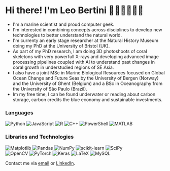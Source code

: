 # Hi there! I'm Leo Bertini 🧑🏻‍💻🌊🪸🩻

- I'm a marine scientist and proud computer geek.
- I'm interested in combining concepts across disciplines to develop new technologies to better understand the natural world.
- I'm currenty an early stage researcher at the Natural History Museum doing my PhD at the University of Bristol (UK). 
- As part of my PhD research, I am doing 3D photoshoots of coral skeletons with very powerfull X-rays and developing advanced image processing pipelines coupled with AI to understand past changes in coral growth in understudied regions of SE Asia.
- I also have a joint MSc in Marine Biological Resources focused on Global Ocean Change and Future Seas by the University of Bergen (Norway) and the University of Ghent (Belgium) and a BSc in Oceanography from the University of São Paulo (Brazil).
- Im my free time, I can be found underwater or reading about carbon storage, carbon credits the blue economy and sustainable investments. 

### Languages
![Python](https://img.shields.io/badge/python-3670A0?style=for-the-badge&logo=python&logoColor=ffdd54)
![JavaScript](https://img.shields.io/badge/javascript-%23323330.svg?style=for-the-badge&logo=javascript&logoColor=%23F7DF1E)
![R](https://img.shields.io/badge/r-%23276DC3.svg?style=for-the-badge&logo=r&logoColor=white)
![C++](https://img.shields.io/badge/c++-%2300599C.svg?style=for-the-badge&logo=c%2B%2B&logoColor=white)
![PowerShell](https://img.shields.io/badge/PowerShell-%235391FE.svg?style=for-the-badge&logo=powershell&logoColor=white)
![MATLAB](https://img.shields.io/badge/Matlab-0078D4?style=for-the-badge&logo=matlab&logoColor=white)

### Libraries and Technologies

<!-- https://github.com/badges/shields/blob/master/doc/logos.md
https://simpleicons.org -->

![Matplotlib](https://img.shields.io/badge/Matplotlib-%23ffffff.svg?style=for-the-badge&logo=Matplotlib&logoColor=black)
![Pandas](https://img.shields.io/badge/pandas-%23150458.svg?style=for-the-badge&logo=pandas&logoColor=white)
![NumPy](https://img.shields.io/badge/numpy-%23013243.svg?style=for-the-badge&logo=numpy&logoColor=white)
![scikit-learn](https://img.shields.io/badge/scikit--learn-%23F7931E.svg?style=for-the-badge&logo=scikit-learn&logoColor=white)
![SciPy](https://img.shields.io/badge/SciPy-%230C55A5.svg?style=for-the-badge&logo=scipy&logoColor=%white)\
![OpenCV](https://img.shields.io/badge/opencv-%23white.svg?style=for-the-badge&logo=opencv&logoColor=white)
![PyTorch](https://img.shields.io/badge/PyTorch-%23EE4C2C.svg?style=for-the-badge&logo=PyTorch&logoColor=white)
![Keras](https://img.shields.io/badge/Keras-%23D00000.svg?style=for-the-badge&logo=Keras&logoColor=white)
![LaTeX](https://img.shields.io/badge/latex-%23008080.svg?style=for-the-badge&logo=latex&logoColor=white)
![MySQL](https://img.shields.io/badge/mysql-4479A1.svg?style=for-the-badge&logo=mysql&logoColor=white)

Contact me via [email](mailto:leonardo.bertini25@gmail.com) or [LinkedIn](https://www.linkedin.com/in/leonardo-oceanographer/).

